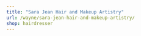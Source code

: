 ```yaml
---
title: "Sara Jean Hair and Makeup Artistry"
url: /wayne/sara-jean-hair-and-makeup-artistry/
shop: hairdresser
---
```

